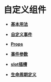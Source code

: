 # 自定义组件<a name="ZH-CN_TOPIC_0000001173164753"></a>

-   **[基本用法](js-components-custom-basic-usage.md)**  

-   **[自定义事件](js-components-custom-events.md)**  

-   **[Props](js-components-custom-props.md)**  

-   **[事件参数](js-components-custom-event-parameter.md)**  

-   **[slot插槽](js-components-custom-slot.md)**  

-   **[生命周期定义](js-components-custom-lifecycle.md)**  


